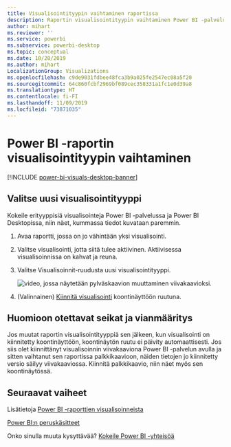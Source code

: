 ```yaml
---
title: Visualisointityypin vaihtaminen raportissa
description: Raportin visualisointityypin vaihtaminen Power BI -palvelun ja Power BI Desktopin välillä
author: mihart
ms.reviewer: ''
ms.service: powerbi
ms.subservice: powerbi-desktop
ms.topic: conceptual
ms.date: 10/28/2019
ms.author: mihart
LocalizationGroup: Visualizations
ms.openlocfilehash: c9de9031fdbee48fca3b9a025fe2547ec08a5f20
ms.sourcegitcommit: 64c860fcbf2969bf089cec358331a1fc1e0d39a8
ms.translationtype: HT
ms.contentlocale: fi-FI
ms.lasthandoff: 11/09/2019
ms.locfileid: "73871035"
---
```

# <a name="change-the-type-of-visualization-in-a-power-bi-report"></a>Power BI -raportin visualisointityypin vaihtaminen

[!INCLUDE [power-bi-visuals-desktop-banner](../includes/power-bi-visuals-desktop-banner.md)]

## <a name="select-a-new-visualization-type"></a>Valitse uusi visualisointityyppi

Kokeile erityyppisiä visualisointeja Power BI -palvelussa ja Power BI Desktopissa, niin näet, kummassa tiedot kuvataan paremmin. 

1. Avaa raportti, jossa on jo vähintään yksi visualisointi.   
2. Valitse visualisointi, jotta siitä tulee aktiivinen. Aktiivisessa visualisoinnissa on kahvat ja reuna.    
3. Valitse Visualisoinnit-ruudusta uusi visualisointityyppi. 
   
   ![video, jossa näytetään pylväskaavion muuttaminen viivakaavioksi](media/power-bi-report-change-visualization-type/change-viz/change-viz.gif).
4. (Valinnainen) [Kiinnitä visualisointi](../service-dashboard-pin-tile-from-report.md) koontinäyttöön ruutuna. 

## <a name="considerations-and-troubleshooting"></a>Huomioon otettavat seikat ja vianmääritys
Jos muutat raportin visualisointityyppiä sen jälkeen, kun visualisointi on kiinnitetty koontinäyttöön, koontinäytön ruutu ei päivity automaattisesti. Jos siis olet kiinnittänyt visualisoinnin viivakaaviona Power BI -palvelun avulla ja sitten vaihtanut sen raportissa palkkikaavioon, näiden tietojen jo kiinnitetty versio säilyy viivakaaviossa. Kiinnitä palkkikaavio, niin näet myös sen koontinäytössä.

## <a name="next-steps"></a>Seuraavat vaiheet
Lisätietoja [Power BI -raporttien visualisoinneista](power-bi-report-visualizations.md)

[Power BI:n peruskäsitteet](../consumer/end-user-basic-concepts.md)

Onko sinulla muuta kysyttävää? [Kokeile Power BI -yhteisöä](https://community.powerbi.com/)


